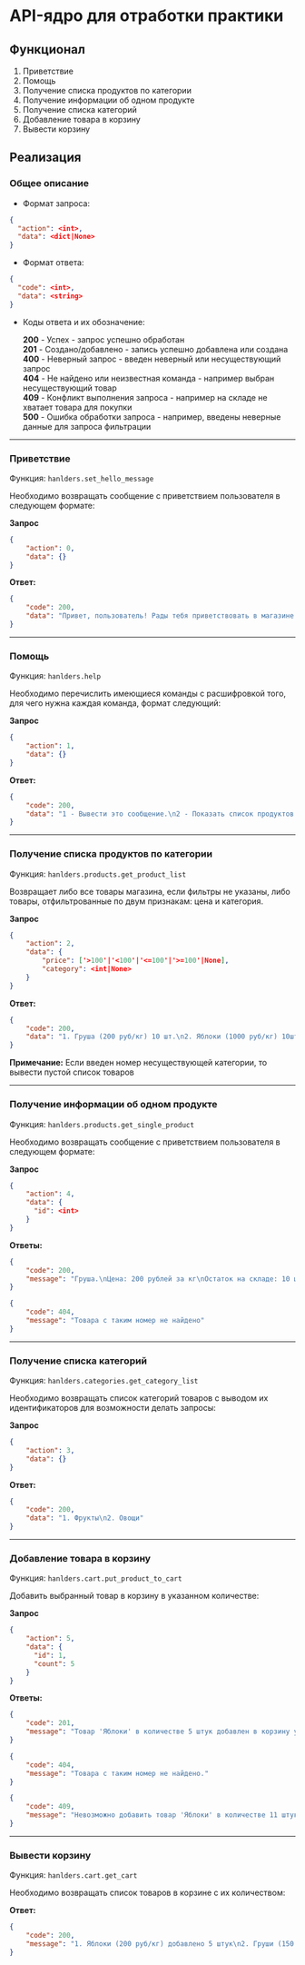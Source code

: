 # API-ядро для отработки практики

## Функционал

1. Приветствие
2. Помощь
3. Получение списка продуктов по категории
4. Получение информации об одном продукте
5. Получение списка категорий
6. Добавление товара в корзину
7. Вывести корзину

## Реализация

### Общее описание

- Формат запроса:
```json
{
  "action": <int>,
  "data": <dict|None>
}
```

- Формат ответа:
```json
{
  "code": <int>,
  "data": <string>
}
```

- Коды ответа и их обозначение:

  **200** - Успех - запрос успешно обработан\
  **201** - Создано/добавлено - запись успешно добавлена или создана\
  **400** - Неверный запрос - введен неверный или несуществующий запрос\
  **404** - Не найдено или неизвестная команда - например выбран несуществующий товар\
  **409** - Конфликт выполнения запроса - например на складе не хватает товара для покупки\
  **500** - Ошибка обработки запроса - например, введены неверные данные для запроса фильтрации

---

### Приветствие

Функция: `hanlders.set_hello_message`

Необходимо возвращать сообщение с приветствием пользователя в следующем формате:

**Запрос**
```json
{
    "action": 0,
    "data": {}
}
```

**Ответ:**
```json
{
    "code": 200,
    "data": "Привет, пользователь! Рады тебя приветствовать в магазине. Здесь ты можешь просмотреть товары, купить что-то. Для более подробной информации вызови помощь командой '1'"
}
```

---

### Помощь

Функция: `hanlders.help`

Необходимо перечислить имеющиеся команды с расшифровкой того, для чего нужна каждая команда, формат следующий:

**Запрос**
```json
{
    "action": 1,
    "data": {}
}
```

**Ответ:**
```json
{
    "code": 200,
    "data": "1 - Вывести это сообщение.\n2 - Показать список продуктов. Можно передать в тело номер категории, чтобы получить товары определенной категории. ..."
}
```

---

### Получение списка продуктов по категории

Функция: `hanlders.products.get_product_list`

Возвращает либо все товары магазина, если фильтры не указаны, либо товары, отфильтрованные по двум признакам: цена и категория.

**Запрос**
```json
{
    "action": 2,
    "data": {
        "price": ['>100'|'<100'|'<=100'|'>=100'|None],
        "category": <int|None>
    }
}
```

**Ответ:**
```json
{
    "code": 200,
    "data": "1. Груша (200 руб/кг) 10 шт.\n2. Яблоки (1000 руб/кг) 10шт."
}
```

**Примечание:**
Если введен номер несуществующей категории, то вывести пустой список товаров

---

### Получение информации об одном продукте

Функция: `hanlders.products.get_single_product`

Необходимо возвращать сообщение с приветствием пользователя в следующем формате:

**Запрос**
```json
{
    "action": 4,
    "data": {
      "id": <int>
    }
}
```

**Ответы:**
```json
{
    "code": 200,
    "message": "Груша.\nЦена: 200 рублей за кг\nОстаток на складе: 10 штук\nОписание: Длинное описание"
}
```

```json
{
    "code": 404,
    "message": "Товара с таким номер не найдено"
}
```

---

### Получение списка категорий

Функция: `hanlders.categories.get_category_list`

Необходимо возвращать список категорий товаров с выводом их идентификаторов для возможности делать запросы:

**Запрос**
```json
{
    "action": 3,
    "data": {}
}
```

**Ответ:**
```json
{
    "code": 200,
    "data": "1. Фрукты\n2. Овощи"
}
```

---

### Добавление товара в корзину

Функция: `hanlders.cart.put_product_to_cart`

Добавить выбранный товар в корзину в указанном количестве:

**Запрос**
```json
{
    "action": 5,
    "data": {
      "id": 1,
      "count": 5
    }
}
```

**Ответы:**
```json
{
    "code": 201,
    "message": "Товар 'Яблоки' в количестве 5 штук добавлен в корзину успешно"
}
```

```json
{
    "code": 404,
    "message": "Товара с таким номер не найдено."
}
```

```json
{
    "code": 409,
    "message": "Невозможно добавить товар 'Яблоки' в количестве 11 штук в корзину, потому что их осталось всего 10."
}
```

---

### Вывести корзину

Функция: `hanlders.cart.get_cart`

Необходимо возвращать список товаров в корзине с их количеством:

**Ответ:**
```json
{
    "code": 200,
    "message": "1. Яблоки (200 руб/кг) добавлено 5 штук\n2. Груши (150 руб/кг) добавлено 1 штука"
}
```


